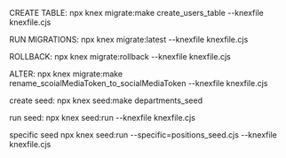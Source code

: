 CREATE TABLE:
npx knex migrate:make create_users_table --knexfile knexfile.cjs

RUN MIGRATIONS:
npx knex migrate:latest --knexfile knexfile.cjs

ROLLBACK:
npx knex migrate:rollback --knexfile knexfile.cjs

ALTER:
npx knex migrate:make rename_scoialMediaToken_to_socialMediaToken --knexfile knexfile.cjs

create seed:
npx knex seed:make departments_seed

run seed:
npx knex seed:run --knexfile knexfile.cjs

specific seed
npx knex seed:run --specific=positions_seed.cjs --knexfile knexfile.cjs
